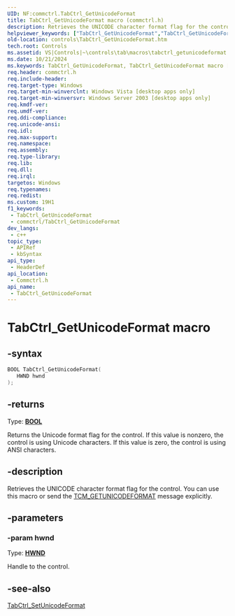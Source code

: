```yaml
---
UID: NF:commctrl.TabCtrl_GetUnicodeFormat
title: TabCtrl_GetUnicodeFormat macro (commctrl.h)
description: Retrieves the UNICODE character format flag for the control. You can use this macro or send the TCM_GETUNICODEFORMAT message explicitly.
helpviewer_keywords: ["TabCtrl_GetUnicodeFormat","TabCtrl_GetUnicodeFormat macro [Windows Controls]","_win32_TabCtrl_GetUnicodeFormat","_win32_TabCtrl_GetUnicodeFormat_cpp","commctrl/TabCtrl_GetUnicodeFormat","controls.TabCtrl_GetUnicodeFormat","controls._win32_TabCtrl_GetUnicodeFormat"]
old-location: controls\TabCtrl_GetUnicodeFormat.htm
tech.root: Controls
ms.assetid: VS|Controls|~\controls\tab\macros\tabctrl_getunicodeformat.htm
ms.date: 10/21/2024
ms.keywords: TabCtrl_GetUnicodeFormat, TabCtrl_GetUnicodeFormat macro [Windows Controls], _win32_TabCtrl_GetUnicodeFormat, _win32_TabCtrl_GetUnicodeFormat_cpp, commctrl/TabCtrl_GetUnicodeFormat, controls.TabCtrl_GetUnicodeFormat, controls._win32_TabCtrl_GetUnicodeFormat
req.header: commctrl.h
req.include-header: 
req.target-type: Windows
req.target-min-winverclnt: Windows Vista [desktop apps only]
req.target-min-winversvr: Windows Server 2003 [desktop apps only]
req.kmdf-ver: 
req.umdf-ver: 
req.ddi-compliance: 
req.unicode-ansi: 
req.idl: 
req.max-support: 
req.namespace: 
req.assembly: 
req.type-library: 
req.lib: 
req.dll: 
req.irql: 
targetos: Windows
req.typenames: 
req.redist: 
ms.custom: 19H1
f1_keywords:
 - TabCtrl_GetUnicodeFormat
 - commctrl/TabCtrl_GetUnicodeFormat
dev_langs:
 - c++
topic_type:
 - APIRef
 - kbSyntax
api_type:
 - HeaderDef
api_location:
 - Commctrl.h
api_name:
 - TabCtrl_GetUnicodeFormat
---
```


# TabCtrl_GetUnicodeFormat macro

## -syntax

```cpp
BOOL TabCtrl_GetUnicodeFormat(
   HWND hwnd
);
```

## -returns

Type: **[BOOL](/windows/desktop/winprog/windows-data-types)**

Returns the Unicode format flag for the control. If this value is nonzero, the control is using Unicode characters. If this value is zero, the control is using ANSI characters.


## -description

Retrieves the UNICODE character format flag for the control. You can use this macro or send the <a href="/windows/desktop/Controls/tcm-getunicodeformat">TCM_GETUNICODEFORMAT</a> message explicitly.

## -parameters

### -param hwnd

Type: <b><a href="/windows/desktop/WinProg/windows-data-types">HWND</a></b>

Handle to the control.

## -see-also

<a href="/windows/desktop/api/commctrl/nf-commctrl-tabctrl_setunicodeformat">TabCtrl_SetUnicodeFormat</a>
